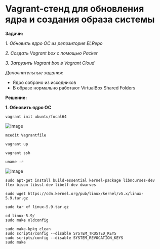 # Vagrant-стенд для обновления ядра и создания образа системы

**Задачи:**

  *1. Обновить ядро ОС из репозитория ELRepo*
  
  *2. Создать Vagrant box c помощью Packer*

  *3. Загрузить Vagrant box в Vagrant Cloud*
  
   *Дополнительные задания:*
   - Ядро собрано из исходников
   - В образе нормально работают VirtualBox Shared Folders

**Решение:**

**1. Обновить ядро ОС**

```
vagrant init ubuntu/focal64
```

![image](https://user-images.githubusercontent.com/84719218/235877918-dbbdbea1-e3d1-4d2f-a8eb-05b874db503c.png)

```
mcedit Vagrantfile
```

```
vagrant up
```

```
vagrant ssh 
```

```
uname -r
```

![image](https://user-images.githubusercontent.com/84719218/235879544-1b3ad04f-01c0-47fe-96c6-a90ba0e694e3.png)

```
sudo apt-get install build-essential kernel-package libncurses-dev flex bison libssl-dev libelf-dev dwarves
```

```
sudo wget https://cdn.kernel.org/pub/linux/kernel/v5.x/linux-5.9.tar.gz
```

```
sudo tar xf linux-5.9.tar.gz 
```

```
cd linux-5.9/
sudo make oldconfig
```

```
sudo make-kpkg clean
sudo scripts/config --disable SYSTEM_TRUSTED_KEYS
sudo scripts/config --disable SYSTEM_REVOCATION_KEYS
sudo make
```
















